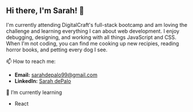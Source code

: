 ## Hi there, I'm Sarah! 👋

I'm currently attending DigitalCraft's full-stack bootcamp and am loving the challenge and learning everything I can about web development. I enjoy debugging, designing, and working with all things JavaScript and CSS. When I'm not coding, you can find me cooking up new recipies, reading horror books, and petting every dog I see. 
  
📫    How to reach me:
- **Email:** [sarahdepalo99@gmail.com](sarahdepalo99@gmail.com)
- **LinkedIn:** [Sarah dePalo](https://www.linkedin.com/in/sarahdepalo/)

🌱  I’m currently learning
- React

<!--
**sarahdepalo/sarahdepalo** is a ✨ _special_ ✨ repository because its `README.md` (this file) appears on your GitHub profile.

Here are some ideas to get you started:

- 🔭 I’m currently working on ...
- 🌱 I’m currently learning ...
- 👯 I’m looking to collaborate on ...
- 🤔 I’m looking for help with ...
- 💬 Ask me about ...
- 📫 How to reach me: ...
- 😄 Pronouns: ...
- ⚡ Fun fact: ...
-->
